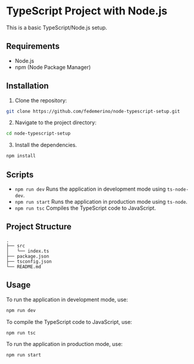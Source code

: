# TypeScript Project with Node.js

This is a basic TypeScript/Node.js setup.

## Requirements

- Node.js
- npm (Node Package Manager)

## Installation

1. Clone the repository:

```bash
git clone https://github.com/fedemerino/node-typescript-setup.git
```

2. Navigate to the project directory:

```bash
cd node-typescript-setup
```

3. Install the dependencies.

```bash
npm install
```

## Scripts

- `npm run dev` Runs the application in development mode using `ts-node-dev`.
- `npm run start` Runs the application in production mode using `ts-node`.
- `npm run tsc` Compiles the TypeScript code to JavaScript.

## Project Structure

```plaintext
.
├── src
│   └── index.ts
├── package.json
├── tsconfig.json
└── README.md
```

## Usage

To run the application in development mode, use:

```bash
npm run dev
```

To compile the TypeScript code to JavaScript, use:

```bash
npm run tsc
```

To run the application in production mode, use:

```bash
npm run start
```